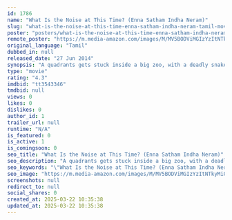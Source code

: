 ```yaml
---
id: 1786
name: "What Is the Noise at This Time? (Enna Satham Indha Neram)"
slug: "what-is-the-noise-at-this-time-enna-satham-indha-neram-tamil-movie-download"
poster: "posters/what-is-the-noise-at-this-time-enna-satham-indha-neram-tamil-2014.jpg"
remote_poster: "https://m.media-amazon.com/images/M/MV5BODViMGIzYzItNTkyMi00ZTFiLTlmNGItMTYyOWU0NDMwZTA5XkEyXkFqcGc@._V1_SX300.jpg"
original_language: "Tamil"
dubbed_in: null
released_date: "27 Jun 2014"
synopsis: "A quadrants gets stuck inside a big zoo, with a deadly snake on the loose. Will they survive?"
type: "movie"
rating: "4.3"
imdbid: "tt3543346"
tmdbid: null
views: 0
likes: 0
dislikes: 0
author_id: 1
trailer_url: null
runtime: "N/A"
is_featured: 0
is_active: 1
is_comingsoon: 0
seo_title: "What Is the Noise at This Time? (Enna Satham Indha Neram)"
seo_description: "A quadrants gets stuck inside a big zoo, with a deadly snake on the loose. Will they survive?"
seo_keywords: "\"What Is the Noise at This Time? (Enna Satham Indha Neram)\""
seo_image: "https://m.media-amazon.com/images/M/MV5BODViMGIzYzItNTkyMi00ZTFiLTlmNGItMTYyOWU0NDMwZTA5XkEyXkFqcGc@._V1_SX300.jpg"
screenshots: null
redirect_to: null
social_shares: 0
created_at: 2025-03-22 10:35:38
updated_at: 2025-03-22 10:35:38
---
```



